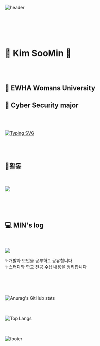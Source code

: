 ![header](https://capsule-render.vercel.app/api?type=Waving&color=faeab2&height=180&section=header&text=MIN's%20GitHub&fontSize=70&animation=twinkling&fontColor=452c07)

<br><br> <br><br>
# 🫧 Kim SooMin 🫧
<br><br>

## 🌿 EWHA Womans University 
## 🌿 Cyber Security major 
<br>
<br><br>
<a href="https://git.io/typing-svg"><img src="https://readme-typing-svg.demolab.com?font=Gowun+Dodum&pause=1000&color=F1DB56&center=true&vCenter=true&multiline=true&width=435&height=59&lines=%ED%92%80+%EC%8A%A4%ED%83%9D+%EA%B0%9C%EB%B0%9C%EC%9E%90%EB%A5%BC+%EA%BF%88%EA%BE%B8%EB%A9%B0;%EC%9B%B9+%EA%B0%9C%EB%B0%9C%EA%B3%BC+%EB%B3%B4%EC%95%88+%EA%B3%B5%EB%B6%80%EB%A5%BC+%ED%95%98%EB%8A%94+%ED%95%99%EC%83%9D%EC%9E%85%EB%8B%88%EB%8B%A4+%3A)" alt="Typing SVG" /></a>
<br><br>
<br>
<br>

## 🌱활동
<br><br>
<img src="https://img.shields.io/badge/E_COPS(2023.3 ~)-FA7070.svg?style=for-the-badge"/>

<br>
<br>
<br>

## 💻 MIN's log 
<br><br>
<a href="https://minsoom48.tistory.com" target="_blank">
  <img src="http://img.shields.io/badge/Tistory-EA5220?style=for-the-badge&logo=Tistory&logoColor=white" />
</a>
<br>
</div>
✨개발과 보안을 공부하고 공유합니다
<br>
✨스터디와 학교 전공 수업 내용을 정리합니다

<br>
<br>
<br>

<br><br>
![Anurag's GitHub stats](https://github-readme-stats.vercel.app/api?username=sooominie&show_icons=true&theme=solarized-light)

<br><br>
![Top Langs](https://github-readme-stats.vercel.app/api/top-langs/?username=sooominie&layout=compact)
<br>
<br>
<br>

![footer](https://capsule-render.vercel.app/api?type=Waving&color=faeab2&height=200&section=footer&animation=twinkling&fontColor=452c07)
